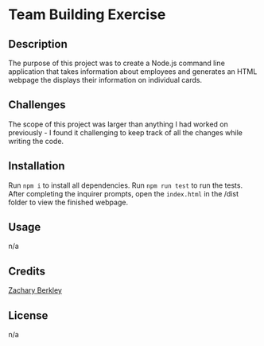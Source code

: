 # Team Building Exercise

## Description

The purpose of this project was to create a Node.js command line application that takes information about employees and generates an HTML webpage the displays their information on individual cards.

## Challenges

The scope of this project was larger than anything I had worked on previously - I found it challenging to keep track of all the changes while writing the code.

## Installation

Run `npm i` to install all dependencies. Run `npm run test` to run the tests. After completing the inquirer prompts, open the `index.html` in the /dist folder to view the finished webpage. 

## Usage

 n/a

## Credits


[Zachary Berkley](https://github.com/ZBerkley88)

## License

n/a